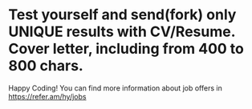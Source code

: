 # Test yourself and send(fork) only UNIQUE results with CV/Resume. Cover letter, including from 400 to 800 chars.
Happy Coding!
You can find more information about job offers in https://refer.am/hy/jobs
